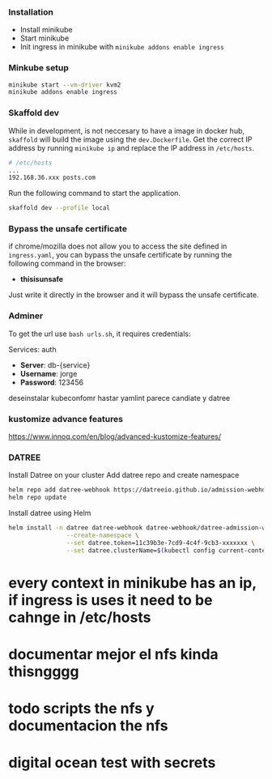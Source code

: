 ### Installation
- Install minikube
- Start minikube
- Init ingress in minikube with `minikube addons enable ingress`

### Minkube setup
```bash
minikube start --vm-driver kvm2
minikube addons enable ingress
```

### Skaffold dev
While in development, is not neccesary to have a image in docker hub, `skaffold` will build 
the image using the `dev.Dockerfile`.
Get the correct IP address by running `minikube ip` and replace the IP address in `/etc/hosts`.

```bash
# /etc/hosts
...
192.168.36.xxx posts.com
```
Run the following command to start the application.
```bash
skaffold dev --profile local
```


### Bypass the unsafe certificate
if chrome/mozilla does not allow you to access the site defined in `ingress.yaml`, you can bypass 
the unsafe 
certificate 
by running the following command in the browser:
- **thisisunsafe**

Just write it directly in the browser and it will bypass the unsafe certificate.

### Adminer
To get the url use `bash urls.sh`, it requires credentials:

Services: auth
- **Server**: db-{service}
- **Username**: jorge
- **Password**: 123456 




deseinstalar kubeconfomr
  hastar yamlint parece candiate y datree

### kustomize advance features
https://www.innoq.com/en/blog/advanced-kustomize-features/

### DATREE
Install Datree on your cluster
Add datree repo and create namespace
```bash
helm repo add datree-webhook https://datreeio.github.io/admission-webhook-datree
helm repo update
```
Install datree using Helm
```bash
helm install -n datree datree-webhook datree-webhook/datree-admission-webhook --debug \
                --create-namespace \
                --set datree.token=11c39b3e-7cd9-4c4f-9cb3-xxxxxxx \
                --set datree.clusterName=$(kubectl config current-context)
```


# every context in minikube has an ip, if ingress is uses it need to be cahnge in /etc/hosts


# documentar mejor el nfs kinda thisngggg

# todo scripts the nfs y documentacion the nfs
# digital ocean test with secrets 
